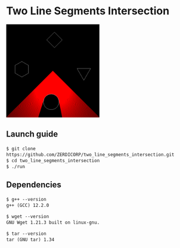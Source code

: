 # Two Line Segments Intersection

<kbd><img src="https://github.com/ZERDICORP/two_line_segments_intersection/blob/master/screenshots/s1.png?row=true" alt="screenshot" width="250" height="250"></kbd>

## Launch guide

```console
$ git clone https://github.com/ZERDICORP/two_line_segments_intersection.git
$ cd two_line_segments_intersection
$ ./run
```

## Dependencies
```
$ g++ --version
g++ (GCC) 12.2.0
```
```
$ wget --version 
GNU Wget 1.21.3 built on linux-gnu.
```
```
$ tar --version
tar (GNU tar) 1.34
```
